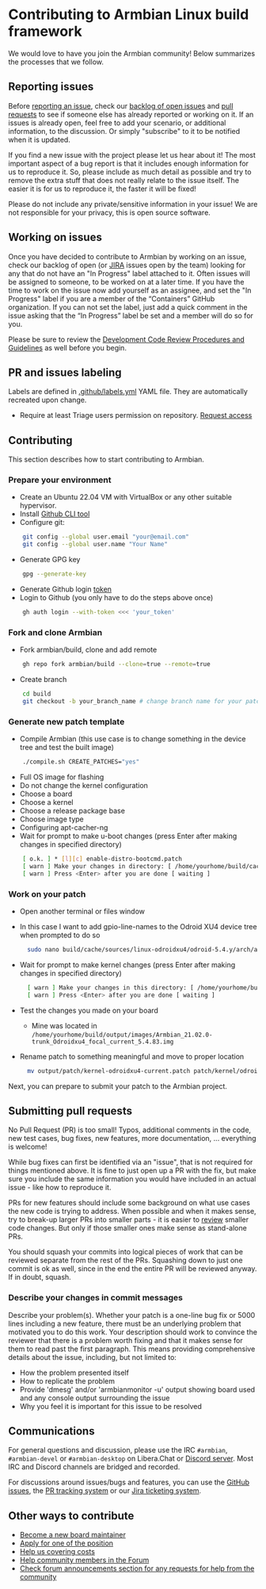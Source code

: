 # Contributing to Armbian Linux build framework

We would love to have you join the Armbian community! Below summarizes the processes that we follow.

## Reporting issues

Before [reporting an issue](https://github.com/armbian/build/issues/new/choose), check our [backlog of open issues](https://github.com/armbian/build/issues) and [pull requests](https://github.com/armbian/build/pulls) to see if someone else has already reported or working on it. If an issues is already open, feel free to add your scenario, or additional information, to the discussion. Or simply "subscribe" to it to be notified when it is updated.

If you find a new issue with the project please let us hear about it! The most important aspect of a bug report is that it includes enough information for us to reproduce it. So, please include as much detail as possible and try to remove the extra stuff that does not really relate to the issue itself. The easier it is for us to reproduce it, the faster it will be fixed!

Please do not include any private/sensitive information in your issue! We are not responsible for your privacy, this is open source software.

## Working on issues

Once you have decided to contribute to Armbian by working on an issue, check our backlog of open (or [JIRA](https://armbian.atlassian.net/jira/dashboards/10000) issues open by the team) looking for any that do not have an "In Progress" label attached to it. Often issues will be assigned to someone, to be worked on at a later time. If you have the time to work on the issue now add yourself as an assignee, and set the "In Progress" label if you are a member of the “Containers” GitHub organization. If you can not set the label, just add a quick comment in the issue asking that the “In Progress” label be set and a member will do so for you.

Please be sure to review the [Development Code Review Procedures and Guidelines](https://docs.armbian.com/Development-Code_Review_Procedures_and_Guidelines/) as well before you begin.

## PR and issues labeling

Labels are defined in [.github/labels.yml](.github/labels.yml) YAML file. They are automatically recreated upon change.

* Require at least Triage users permission on repository. [Request access](https://github.com/armbian/build#contact)

## Contributing

This section describes how to start contributing to Armbian.

### Prepare your environment

* Create an Ubuntu 22.04 VM with VirtualBox or any other suitable hypervisor. 
* Install [Github CLI tool](https://github.com/cli/cli/blob/trunk/docs/install_linux.md)
* Configure git:

```bash
    git config --global user.email "your@email.com"
    git config --global user.name "Your Name"
```

* Generate GPG key

```bash
    gpg --generate-key
```

* Generate Github login [token](https://docs.github.com/en/free-pro-team@latest/github/authenticating-to-github/creating-a-personal-access-token)
* Login to Github (you only have to do the steps above once)

```bash
    gh auth login --with-token <<< 'your_token'
```

### Fork and clone Armbian

* Fork armbian/build, clone and add remote

```bash
    gh repo fork armbian/build --clone=true --remote=true
```

* Create branch

```bash
    cd build
    git checkout -b your_branch_name # change branch name for your patch
```

### Generate new patch template

* Compile Armbian (this use case is to change something in the device tree and test the built image)

```bash
    ./compile.sh CREATE_PATCHES="yes"
```

* Full OS image for flashing
* Do not change the kernel configuration
* Choose a board
* Choose a kernel
* Choose a release package base
* Choose image type
* Configuring apt-cacher-ng
* Wait for prompt to make u-boot changes (press Enter after making changes in specified directory)

```bash
    [ o.k. ] * [l][c] enable-distro-bootcmd.patch
    [ warn ] Make your changes in directory: [ /home/yourhome/build/cache/sources/u-boot-odroidxu/odroidxu4-v2017.05 ]
    [ warn ] Press <Enter> after you are done [ waiting ]
```

### Work on your patch

* Open another terminal or files window
* In this case I want to add gpio-line-names to the Odroid XU4 device tree when prompted to do so

  ```bash
    sudo nano build/cache/sources/linux-odroidxu4/odroid-5.4.y/arch/arm/boot/dts/exynos5420-pinctrl.dtsi
  ```

* Wait for prompt to make kernel changes (press Enter after making changes in specified directory)

  ```bash
    [ warn ] Make your changes in this directory: [ /home/yourhome/build/cache/sources/linux-odroidxu4/odroid-5.4.y ]
    [ warn ] Press <Enter> after you are done [ waiting ]
  ```

* Test the changes you made on your board
  * Mine was located in `/home/yourhome/build/output/images/Armbian_21.02.0-trunk_Odroidxu4_focal_current_5.4.83.img`
* Rename patch to something meaningful and move to proper location

  ```bash
    mv output/patch/kernel-odroidxu4-current.patch patch/kernel/odroidxu4-current/add-gpio-line-names.patch
  ```

Next, you can prepare to submit your patch to the Armbian project.

## Submitting pull requests

No Pull Request (PR) is too small! Typos, additional comments in the code, new test cases, bug fixes, new features, more documentation, ... everything is welcome!

While bug fixes can first be identified via an "issue", that is not required for things mentioned above. It is fine to just open up a PR with the fix, but make sure you include the same information you would have included in an actual issue - like how to reproduce it.

PRs for new features should include some background on what use cases the new code is trying to address. When possible and when it makes sense, try to break-up larger PRs into smaller parts - it is easier to [review](https://github.com/armbian/build/pulls?q=is%3Apr+is%3Aopen+review%3Arequired+label%3A%22Ready+%3Aarrow_right%3A%22) smaller code changes. But only if those smaller ones make sense as stand-alone PRs.

You should squash your commits into logical pieces of work that can be reviewed separate from the rest of the PRs. Squashing down to just one commit is ok as well, since in the end the entire PR will be reviewed anyway. If in doubt, squash.

### Describe your changes in commit messages

Describe your problem(s). Whether your patch is a one-line bug fix or 5000 lines including a new feature, there must be an underlying problem that motivated you to do this work. Your description should work to convince the reviewer that there is a problem worth fixing and that it makes sense for them to read past the first paragraph.  This means providing comprehensive details about the issue, including, but not limited to: 
* How the problem presented itself
* How to replicate the problem
* Provide 'dmesg' and/or 'armbianmonitor -u' output showing board used and any console output surrounding the issue
* Why you feel it is important for this issue to be resolved

## Communications

For general questions and discussion, please use the IRC `#armbian`, `#armbian-devel` or `#armbian-desktop` on Libera.Chat or [Discord server](http://discord.armbian.com). Most IRC and Discord channels are bridged and recorded.

For discussions around issues/bugs and features, you can use the [GitHub issues](https://github.com/armbian/build/issues), the [PR tracking system](https://github.com/armbian/build/pulls) or our [Jira ticketing system](https://armbian.atlassian.net/jira/software/c/projects/AR/issues/?filter=allissues).

## Other ways to contribute

* [Become a new board maintainer](https://docs.armbian.com/Board_Maintainers_Procedures_and_Guidelines/)
* [Apply for one of the position](https://forum.armbian.com/staffapplications/)
* [Help us covering costs](https://forum.armbian.com/subscriptions/)
* [Help community members in the Forum](https://forum.armbian.com/)
* [Check forum announcements section for any requests for help from the community](https://forum.armbian.com/forum/37-announcements/)
